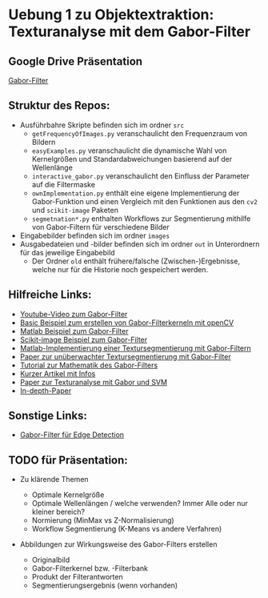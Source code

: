 # Uebung 1 zu Objektextraktion: Texturanalyse mit dem Gabor-Filter

## Google Drive Präsentation
[Gabor-Filter](https://docs.google.com/presentation/d/14SjZZfaMBFQu1au9Zh6sT888lLA81IJ94J1iDLPqCm4/edit?usp=sharing)

## Struktur des Repos:
- Ausführbahre Skripte befinden sich im ordner `src`
  - `getFrequencyOfImages.py` veranschaulicht den Frequenzraum von Bildern
  - `easyExamples.py` veranschaulicht die dynamische Wahl von Kernelgrößen und Standardabweichungen basierend auf der Wellenlänge
  - `interactive_gabor.py` veranschaulicht den Einfluss der Parameter auf die Filtermaske
  - `ownImplementation.py` enthält eine eigene Implementierung der Gabor-Funktion und einen Vergleich mit den Funktionen aus den `cv2` und `scikit-image` Paketen
  - `segmetnation*.py` enthalten Workflows zur Segmentierung mithilfe von Gabor-Filtern für verschiedene Bilder
- Eingabebilder befinden sich im ordner `images`
- Ausgabedateien und -bilder befinden sich im ordner `out` in Unterordnern für das jeweilige Eingabebild
  - Der Ordner `old` enthält frühere/falsche (Zwischen-)Ergebnisse, welche nur für die Historie noch gespeichert werden.

## Hilfreiche Links:
- [Youtube-Video zum Gabor-Filter](https://www.youtube.com/watch?v=QEz4bG9P3Qs)
- [Basic Beispiel zum erstellen von Gabor-Filterkerneln mit openCV](https://www.geeksforgeeks.org/opencv-getgaborkernel-method/)
- [Matlab Beispiel zum Gabor-Filter](https://de.mathworks.com/help/images/texture-segmentation-using-gabor-filters.html)
- [Scikit-image Beispiel zum Gabor-Filter](https://scikit-image.org/docs/stable/auto_examples/features_detection/plot_gabor.html)
- [Matlab-Implementierung einer Textursegmentierung mit Gabor-Filtern](https://github.com/mortezamg63/Texture-Segmentation-using-Gabor-Filters)
- [Paper zur unüberwachter Textursegmentierung mit Gabor-Filter](https://www.ee.columbia.edu/~sfchang/course/dip-S06/handout/jain-texture.pdf)
- [Tutorial zur Mathematik des Gabor-Filters](https://web.archive.org/web/20180127125930/http://mplab.ucsd.edu/tutorials/gabor.pdf)
- [Kurzer Artikel mit Infos](https://medium.com/@anuj_shah/through-the-eyes-of-gabor-filter-17d1fdb3ac97)
- [Paper zur Texturanalyse mit Gabor und SVM](https://www.researchgate.net/publication/283684622_Texture-based_Classification_of_Workpiece_Surface_Images_using_the_Support_Vector_Machine)
- [In-depth-Paper](https://www.sciencedirect.com/science/article/pii/S0031320399001818#FIG5)

## Sonstige Links:
- [Gabor-Filter für Edge Detection](https://www.freedomvc.com/index.php/2021/10/16/gabor-filter-in-edge-detection/)

## TODO für Präsentation:
- Zu klärende Themen
  - Optimale Kernelgröße
  - Optimale Wellenlängen / welche verwenden? Immer Alle oder nur kleiner bereich?
  - Normierung (MinMax vs Z-Normalisierung)
  - Workflow Segmentierung (K-Means vs andere Verfahren)

- Abbildungen zur Wirkungsweise des Gabor-Filters erstellen
  - Originalbild
  - Gabor-Filterkernel bzw. -Filterbank
  - Produkt der Filterantworten
  - Segmentierungsergebnis (wenn vorhanden)
